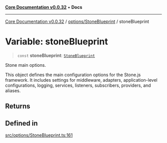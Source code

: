 [**Core Documentation v0.0.32**](../../../README.md) • **Docs**

***

[Core Documentation v0.0.32](../../../modules.md) / [options/StoneBlueprint](../README.md) / stoneBlueprint

# Variable: stoneBlueprint

> `const` **stoneBlueprint**: [`StoneBlueprint`](../interfaces/StoneBlueprint.md)

Stone main options.

This object defines the main configuration options for the Stone.js framework.
It includes settings for middleware, adapters, application-level configurations,
logging, services, listeners, subscribers, providers, and aliases.

## Returns

## Defined in

[src/options/StoneBlueprint.ts:161](https://github.com/stonemjs/core/blob/59c27bdae04e7adc72d7c3e25cee704d5e04ce0c/src/options/StoneBlueprint.ts#L161)
